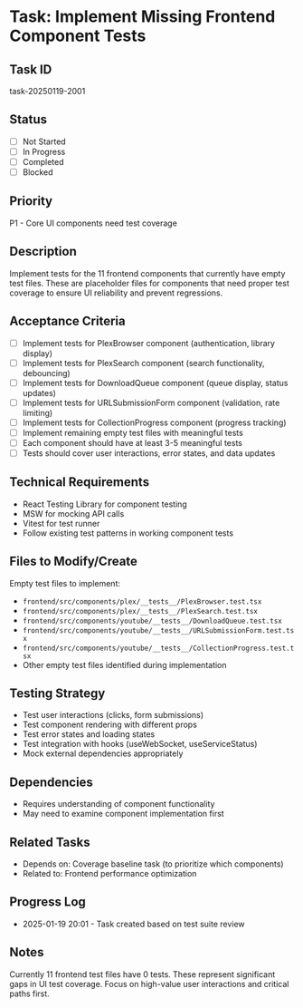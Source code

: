 # Task: Implement Missing Frontend Component Tests

## Task ID

task-20250119-2001

## Status

- [ ] Not Started
- [ ] In Progress
- [ ] Completed
- [ ] Blocked

## Priority

P1 - Core UI components need test coverage

## Description

Implement tests for the 11 frontend components that currently have empty test files. These are placeholder files for components that need proper test coverage to ensure UI reliability and prevent regressions.

## Acceptance Criteria

- [ ] Implement tests for PlexBrowser component (authentication, library display)
- [ ] Implement tests for PlexSearch component (search functionality, debouncing)
- [ ] Implement tests for DownloadQueue component (queue display, status updates)
- [ ] Implement tests for URLSubmissionForm component (validation, rate limiting)
- [ ] Implement tests for CollectionProgress component (progress tracking)
- [ ] Implement remaining empty test files with meaningful tests
- [ ] Each component should have at least 3-5 meaningful tests
- [ ] Tests should cover user interactions, error states, and data updates

## Technical Requirements

- React Testing Library for component testing
- MSW for mocking API calls
- Vitest for test runner
- Follow existing test patterns in working component tests

## Files to Modify/Create

Empty test files to implement:

- `frontend/src/components/plex/__tests__/PlexBrowser.test.tsx`
- `frontend/src/components/plex/__tests__/PlexSearch.test.tsx`
- `frontend/src/components/youtube/__tests__/DownloadQueue.test.tsx`
- `frontend/src/components/youtube/__tests__/URLSubmissionForm.test.tsx`
- `frontend/src/components/youtube/__tests__/CollectionProgress.test.tsx`
- Other empty test files identified during implementation

## Testing Strategy

- Test user interactions (clicks, form submissions)
- Test component rendering with different props
- Test error states and loading states
- Test integration with hooks (useWebSocket, useServiceStatus)
- Mock external dependencies appropriately

## Dependencies

- Requires understanding of component functionality
- May need to examine component implementation first

## Related Tasks

- Depends on: Coverage baseline task (to prioritize which components)
- Related to: Frontend performance optimization

## Progress Log

- 2025-01-19 20:01 - Task created based on test suite review

## Notes

Currently 11 frontend test files have 0 tests. These represent significant gaps in UI test coverage. Focus on high-value user interactions and critical paths first.
